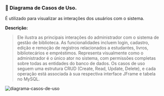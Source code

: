 ### 📌 Diagrama de Casos de Uso. 
É utilizado para visualizar as interações dos usuários com o sistema.

**Descrição:**  
> Ele ilustra as principais interações do administrador com o sistema de gestão de biblioteca. As funcionalidades incluem login, cadastro, edição e remoção de registros relacionados a estudantes, livros, bibliotecários e empréstimos. Representa visualmente como o administrador é o único ator no sistema, com permissões completas sobre todas as entidades do banco de dados. Os casos de uso seguem uma estrutura CRUD (Create, Read, Update, Delete), e cada operação está associada à sua respectiva interface JFrame e tabela no MySQL.

![diagrama-casos-de-uso](https://github.com/user-attachments/assets/55554963-2a5a-464d-983d-a51a831aa196)
